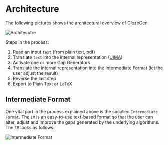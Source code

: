 Architecture
============

The following pictures shows the architectural overview
of ClozeGen:

![Architecutre](images/arch.png "Architectural Overview")

Steps in the process:

1. Read an input `text` (from plain text, pdf)
2. Translate `text` into the internal representation ([UIMA](http://uima.apache.org))
2. Activate one or more Gap Generators
3. Translate the internal representation into the Intermediate Format (let the user adjust the result)
4. Reverse the last step
5. Export to Plain Text or LaTeX

Intermediate Format
-------------------

One vital part in the process explained above is the socalled
`Intermediate Format`. The `IM` is an easy-to-use text-based
format so that the user can alter, adjust and improve the
gaps generated by the underlying algorithms. The `IM` looks
as follows:

![Intermediate Format](images/im.png "Intermediate Format")
